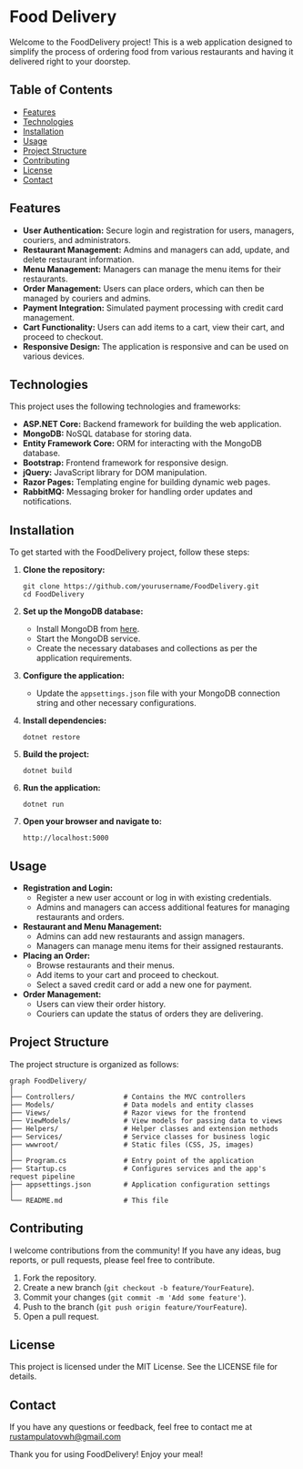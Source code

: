 # Food Delivery

Welcome to the FoodDelivery project! This is a web application designed to simplify the process of ordering food from various restaurants and having it delivered right to your doorstep.

## Table of Contents

- [Features](#features)
- [Technologies](#technologies)
- [Installation](#installation)
- [Usage](#usage)
- [Project Structure](#project-structure)
- [Contributing](#contributing)
- [License](#license)
- [Contact](#contact)

## Features

- **User Authentication:** Secure login and registration for users, managers, couriers, and administrators.
- **Restaurant Management:** Admins and managers can add, update, and delete restaurant information.
- **Menu Management:** Managers can manage the menu items for their restaurants.
- **Order Management:** Users can place orders, which can then be managed by couriers and admins.
- **Payment Integration:** Simulated payment processing with credit card management.
- **Cart Functionality:** Users can add items to a cart, view their cart, and proceed to checkout.
- **Responsive Design:** The application is responsive and can be used on various devices.

## Technologies

This project uses the following technologies and frameworks:

- **ASP.NET Core:** Backend framework for building the web application.
- **MongoDB:** NoSQL database for storing data.
- **Entity Framework Core:** ORM for interacting with the MongoDB database.
- **Bootstrap:** Frontend framework for responsive design.
- **jQuery:** JavaScript library for DOM manipulation.
- **Razor Pages:** Templating engine for building dynamic web pages.
- **RabbitMQ:** Messaging broker for handling order updates and notifications.

## Installation

To get started with the FoodDelivery project, follow these steps:

1. **Clone the repository:**

   ```
   git clone https://github.com/yourusername/FoodDelivery.git
   cd FoodDelivery
   ```

2. **Set up the MongoDB database:**

   - Install MongoDB from [here](https://www.mongodb.com/try/download/community).
   - Start the MongoDB service.
   - Create the necessary databases and collections as per the application requirements.

3. **Configure the application:**

   - Update the `appsettings.json` file with your MongoDB connection string and other necessary configurations.

4. **Install dependencies:**

   ```
   dotnet restore
   ```

5. **Build the project:**

   ```
   dotnet build
   ```

6. **Run the application:**

   ```
   dotnet run
   ```

7. **Open your browser and navigate to:**

   ```
   http://localhost:5000
   ```

## Usage

- **Registration and Login:**
  - Register a new user account or log in with existing credentials.
  - Admins and managers can access additional features for managing restaurants and orders.
- **Restaurant and Menu Management:**
  - Admins can add new restaurants and assign managers.
  - Managers can manage menu items for their assigned restaurants.
- **Placing an Order:**
  - Browse restaurants and their menus.
  - Add items to your cart and proceed to checkout.
  - Select a saved credit card or add a new one for payment.
- **Order Management:**
  - Users can view their order history.
  - Couriers can update the status of orders they are delivering.

## Project Structure

The project structure is organized as follows:

```
graph FoodDelivery/
│
├── Controllers/            # Contains the MVC controllers
├── Models/                 # Data models and entity classes
├── Views/                  # Razor views for the frontend
├── ViewModels/             # View models for passing data to views
├── Helpers/                # Helper classes and extension methods
├── Services/               # Service classes for business logic
├── wwwroot/                # Static files (CSS, JS, images)
│
├── Program.cs              # Entry point of the application
├── Startup.cs              # Configures services and the app's request pipeline
├── appsettings.json        # Application configuration settings
│
└── README.md               # This file
```

## Contributing

I welcome contributions from the community! If you have any ideas, bug reports, or pull requests, please feel free to contribute.

1. Fork the repository.
2. Create a new branch (`git checkout -b feature/YourFeature`).
3. Commit your changes (`git commit -m 'Add some feature'`).
4. Push to the branch (`git push origin feature/YourFeature`).
5. Open a pull request.

## License

This project is licensed under the MIT License. See the LICENSE file for details.

## Contact

If you have any questions or feedback, feel free to contact me at rustampulatovwh@gmail.com

Thank you for using FoodDelivery! Enjoy your meal!

